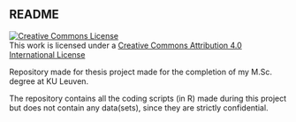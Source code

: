 ## README


<a rel="license" data-spdx="CC-BY-4.0" data-spdx="CC-BY-4.0"
href="http://creativecommons.org/licenses/by/4.0/"><img alt="Creative Commons License"
style="border-width:0" src="https://i.creativecommons.org/l/by/4.0/88x31.png" /></a><br />This
work is licensed under a <a rel="license" data-spdx="CC-BY-4.0"
href="http://creativecommons.org/licenses/by/4.0/">Creative Commons Attribution 4.0
International License</a>


Repository made for thesis project made for the completion of my M.Sc. degree at KU Leuven. 

The repository contains all the coding scripts (in R) made during this project but does not contain any data(sets), since they are strictly confidential.